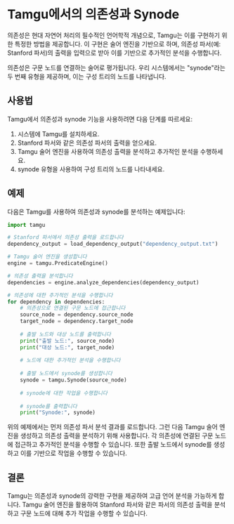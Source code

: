 # Tamgu에서의 의존성과 Synode

의존성은 현대 자연어 처리의 필수적인 언어학적 개념으로, Tamgu는 이를 구현하기 위한 특정한 방법을 제공합니다. 이 구현은 술어 엔진을 기반으로 하며, 의존성 파서(예: Stanford 파서)의 출력을 입력으로 받아 이를 기반으로 추가적인 분석을 수행합니다.

의존성은 구문 노드를 연결하는 술어로 평가됩니다. 우리 시스템에서는 "synode"라는 두 번째 유형을 제공하며, 이는 구성 트리의 노드를 나타냅니다.

## 사용법

Tamgu에서 의존성과 synode 기능을 사용하려면 다음 단계를 따르세요:

1. 시스템에 Tamgu를 설치하세요.
2. Stanford 파서와 같은 의존성 파서의 출력을 얻으세요.
3. Tamgu 술어 엔진을 사용하여 의존성 출력을 분석하고 추가적인 분석을 수행하세요.
4. synode 유형을 사용하여 구성 트리의 노드를 나타내세요.

## 예제

다음은 Tamgu를 사용하여 의존성과 synode를 분석하는 예제입니다:

```python
import tamgu

# Stanford 파서에서 의존성 출력을 로드합니다
dependency_output = load_dependency_output("dependency_output.txt")

# Tamgu 술어 엔진을 생성합니다
engine = tamgu.PredicateEngine()

# 의존성 출력을 분석합니다
dependencies = engine.analyze_dependencies(dependency_output)

# 의존성에 대한 추가적인 분석을 수행합니다
for dependency in dependencies:
    # 의존성으로 연결된 구문 노드에 접근합니다
    source_node = dependency.source_node
    target_node = dependency.target_node
    
    # 출발 노드와 대상 노드를 출력합니다
    print("출발 노드:", source_node)
    print("대상 노드:", target_node)
    
    # 노드에 대한 추가적인 분석을 수행합니다
    
    # 출발 노드에서 synode를 생성합니다
    synode = tamgu.Synode(source_node)
    
    # synode에 대한 작업을 수행합니다
    
    # synode를 출력합니다
    print("Synode:", synode)
```

위의 예제에서는 먼저 의존성 파서 분석 결과를 로드합니다. 그런 다음 Tamgu 술어 엔진을 생성하고 의존성 출력을 분석하기 위해 사용합니다. 각 의존성에 연결된 구문 노드에 접근하고 추가적인 분석을 수행할 수 있습니다. 또한 출발 노드에서 synode를 생성하고 이를 기반으로 작업을 수행할 수 있습니다.

## 결론

Tamgu는 의존성과 synode의 강력한 구현을 제공하여 고급 언어 분석을 가능하게 합니다. Tamgu 술어 엔진을 활용하여 Stanford 파서와 같은 파서의 의존성 출력을 분석하고 구문 노드에 대해 추가 작업을 수행할 수 있습니다.
